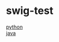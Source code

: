 # swig-test

[python](http://www.swig.org/Doc1.3/Python.html#Python_nn10)   
[java](http://www.swig.org/Doc1.3/Java.html)
